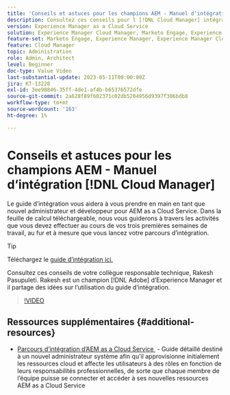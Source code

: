 ```yaml
---
title: 'Conseils et astuces pour les champions AEM - Manuel d’intégration  [!DNL Cloud Manager] '
description: Consultez ces conseils pour l [!DNL Cloud Manager] intégration et le manuel d’intégration par le champion et expert AEM, Rakesh Pasupuleti.
version: Experience Manager as a Cloud Service
solution: Experience Manager Cloud Manager, Marketo Engage, Experience Manager
feature-set: Marketo Engage, Experience Manager, Experience Manager Cloud Manager
feature: Cloud Manager
topic: Administration
role: Admin, Architect
level: Beginner
doc-type: Value Video
last-substantial-update: 2023-05-11T00:00:00Z
jira: KT-13228
exl-id: 3ee98846-35ff-4de1-af4b-b65376572dfe
source-git-commit: 2a628f89f602371c02db5204956d9397f306bdb8
workflow-type: tm+mt
source-wordcount: '163'
ht-degree: 1%

---
```


# Conseils et astuces pour les champions AEM - Manuel d’intégration [!DNL Cloud Manager]

Le guide d’intégration vous aidera à vous prendre en main en tant que nouvel administrateur et développeur pour AEM as a Cloud Service. Dans la feuille de calcul téléchargeable, nous vous guiderons à travers les activités que vous devez effectuer au cours de vos trois premières semaines de travail, au fur et à mesure que vous lancez votre parcours d’intégration.

>[!TIP]
>
>Téléchargez le [guide d’intégration ici.](./assets/Cloud-Manager-for-AEM-as-a-Cloud-Service.xlsx)

Consultez ces conseils de votre collègue responsable technique, Rakesh Pasupuleti. Rakesh est un champion [!DNL Adobe] d’Experience Manager et il partage des idées sur l’utilisation du guide d’intégration.

>[!VIDEO](https://video.tv.adobe.com/v/3419299?quality=12&learn=on)

## Ressources supplémentaires {#additional-resources}

* [Parcours d’intégration d’AEM as a Cloud Service &#x200B;](https://experienceleague.adobe.com/docs/experience-manager-cloud-service/content/onboarding/journey/overview.html?lang=fr) - Guide détaillé destiné à un nouvel administrateur système afin qu’il approvisionne initialement les ressources cloud et affecte les utilisateurs à des rôles en fonction de leurs responsabilités professionnelles, de sorte que chaque membre de l’équipe puisse se connecter et accéder à ses nouvelles ressources AEM as a Cloud Service

